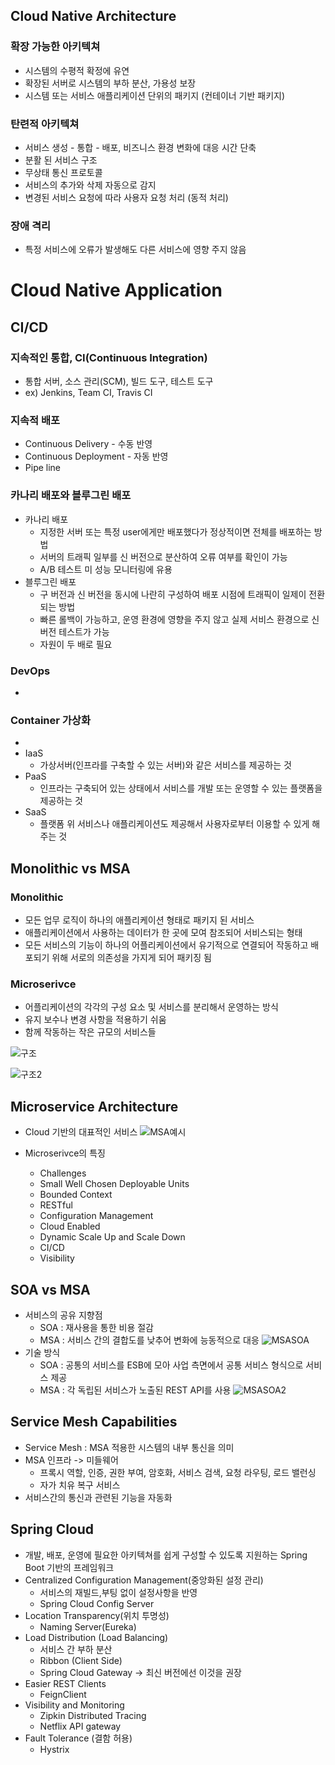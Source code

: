 ## Cloud Native Architecture
### 확장 가능한 아키텍쳐
 - 시스템의 수평적 확정에 유연
 - 확장된 서버로 시스템의 부하 분산, 가용성 보장
 - 시스템 또는 서비스 애플리케이션 단위의 패키지 (컨테이너 기반 패키지)

### 탄련적 아키텍쳐
- 서비스 생성 - 통합 - 배포, 비즈니스 환경 변화에 대응 시간 단축
- 분활 된 서비스 구조
- 무상태 통신 프로토콜
- 서비스의 추가와 삭제 자동으로 감지
- 변경된 서비스 요청에 따라 사용자 요청 처리 (동적 처리)

### 장애 격리
- 특정 서비스에 오류가 발생해도 다른 서비스에 영향 주지 않음

# Cloud Native Application
## CI/CD
### 지속적인 통합, CI(Continuous Integration)
- 통합 서버, 소스 관리(SCM), 빌드 도구, 테스트 도구
- ex) Jenkins, Team CI, Travis CI

### 지속적 배포
- Continuous Delivery - 수동 반영 
- Continuous Deployment - 자동 반영
- Pipe line

### 카나리 배포와 블루그린 배포
- 카나리 배포
    - 지정한 서버 또는 특정 user에게만 배포했다가 정상적이면 전체를 배포하는 방법
    - 서버의 트래픽 일부를 신 버전으로 분산하여 오류 여부를 확인이 가능
    - A/B 테스트 미 성능 모니터링에 유용
- 블루그린 배포
    - 구 버전과 신 버전을 동시에 나란히 구성하여 배포 시점에 트래픽이 일제이 전환되는 방법
    - 빠른 롤백이 가능하고, 운영 환경에 영향을 주지 않고 실제 서비스 환경으로 신 버전 테스트가 가능
    - 자원이 두 배로 필요


### DevOps
- 
### Container 가상화
- 
- IaaS
    - 가상서버(인프라를 구축할 수 있는 서버)와 같은 서비스를 제공하는 것
- PaaS
    - 인프라는 구축되어 있는 상태에서 서비스를 개발 또는 운영할 수 있는 플랫폼을 제공하는 것
- SaaS
    - 플랫폼 위 서비스나 애플리케이션도 제공해서 사용자로부터 이용할 수 있게 해주는 것


## Monolithic vs MSA
### Monolithic
- 모든 업무 로직이 하나의 애플리케이션 형태로 패키지 된 서비스
- 애플리케이션에서 사용하는 데이터가 한 곳에 모여 참조되어 서비스되는 형태
- 모든 서비스의 기능이 하나의 어플리케이션에서 유기적으로 연결되어 작동하고 배포되기 위해 서로의 의존성을 가지게 되어 패키징 됨

### Microserivce
- 어플리케이션의 각각의 구성 요소 및 서비스를 분리해서 운영하는 방식
- 유지 보수나 변경 사항을 적용하기 쉬움
- 함께 작동하는 작은 규모의 서비스들

![구조](https://user-images.githubusercontent.com/43779730/156955636-7eb2c87d-8902-45b6-844f-98a072922c95.png)

![구조2](https://user-images.githubusercontent.com/43779730/156956007-4c271b13-cb70-46c5-b81b-00175af6cfef.png)



## Microservice Architecture

- Cloud 기반의 대표적인 서비스
    ![MSA예시](https://user-images.githubusercontent.com/43779730/156956245-3af7b7cd-cd7e-4325-86b6-5083d53023fd.png)

- Microserivce의 특징
    - Challenges
    - Small Well Chosen Deployable Units
    - Bounded Context
    - RESTful
    - Configuration Management
    - Cloud Enabled
    - Dynamic Scale Up and Scale Down
    - CI/CD
    - Visibility

## SOA vs MSA
- 서비스의 공유 지향점
    - SOA : 재사용을 통한 비용 절감
    - MSA : 서비스 간의 결합도를 낮추어 변화에 능동적으로 대응
    ![MSASOA](https://user-images.githubusercontent.com/43779730/157148040-ba5db443-ad84-4ae1-9048-bb902438dda6.png)
- 기술 방식
    - SOA : 공통의 서비스를 ESB에 모아 사업 측면에서 공통 서비스 형식으로 서비스 제공
    - MSA : 각 독립된 서비스가 노출된 REST API를 사용
    ![MSASOA2](https://user-images.githubusercontent.com/43779730/157149460-ff203d78-f83c-4be8-a69e-2a9e34c599c1.png)


## Service Mesh Capabilities
- Service Mesh : MSA 적용한 시스템의 내부 통신을 의미
- MSA 인프라 -> 미들웨어
    - 프록시 역할, 인증, 권한 부여, 암호화, 서비스 검색, 요청 라우팅, 로드 밸런싱
    - 자가 치유 복구 서비스
- 서비스간의 통신과 관련된 기능을 자동화

## Spring Cloud
- 개발, 배포, 운영에 필요한 아키텍쳐를 쉽게 구성할 수 있도록 지원하는 Spring Boot 기반의 프레임워크
- Centralized Configuration Management(중앙화된 설정 관리)
    - 서비스의 재빌드,부팅 없이 설정사항을 반영
    - Spring Cloud Config Server
- Location Transparency(위치 투명성)
    - Naming Server(Eureka)
- Load Distribution (Load Balancing)
    - 서비스 간 부하 분산
    - Ribbon (Client Side)
    - Spring Cloud Gateway ->  최신 버전에선 이것을 권장
- Easier REST Clients
    - FeignClient
- Visibility and Monitoring
    - Zipkin Distributed Tracing
    - Netflix API gateway
- Fault Tolerance (결함 허용)
    - Hystrix
